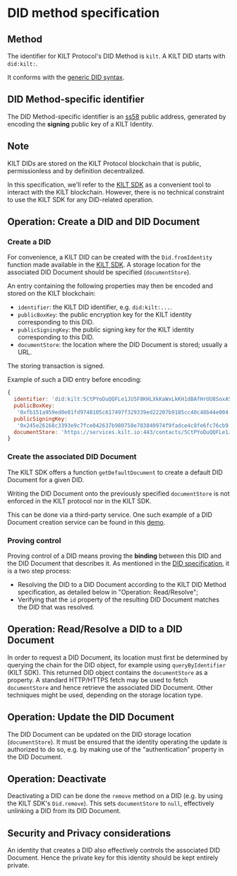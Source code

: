 # DID method specification

## Method

The identifier for KILT Protocol's DID Method is `kilt`.
A KILT DID starts with `did:kilt:`.

It conforms with the [generic DID syntax](https://w3c-ccg.github.io/did-spec/#generic-did-syntax).

## DID Method-specific identifier

The DID Method-specific identifier is an [ss58](https://github.com/paritytech/substrate/wiki/External-Address-Format-(SS58)) public address, generated by encoding the **signing** public key of a KILT Identity.

## Note

KILT DIDs are stored on the KILT Protocol blockchain that is public, permissionless and by definition decentralized.

In this specification, we'll refer to the [KILT SDK](https://github.com/KILTprotocol/sdk-js) as a convenient tool to interact with the KILT blockchain. However, there is no technical constraint to use the KILT SDK for any DID-related operation.

## Operation: Create a DID and DID Document

### Create a DID

For convenience, a KILT DID can be created with the `Did.fromIdentity` function made available in the [KILT SDK](https://github.com/KILTprotocol/sdk-js).
A storage location for the associated DID Document should be specified (`documentStore`).

An entry containing the following properties may then be encoded and stored on the KILT blockchain:

- `identifier`: the KILT DID identifier, e.g. `did:kilt:...`.
- `publicBoxKey`: the public encryption key for the KILT identity corresponding to this DID.
- `publicSigningKey`: the public signing key for the KILT identity corresponding to this DID.
- `documentStore`: the location where the DID Document is stored; usually a URL.

The storing transaction is signed.

Example of such a DID entry before encoding:

```javascript
{
  identifier: 'did:kilt:5CtPYoDuQQFLe1JU5F8KHLXkKaWxLkKH1dBAfHrUU8SoxASr',
  publicBoxKey:
   '0xfb151a959ed0e01fd9748105c617497f329339ed22207b9185cc40c48b44e004',
  publicSigningKey:
   '0x245e26168c3393e9c7fce042637b980758e783840974f9fadce4c8fe6fc76cb9',
  documentStore: 'https://services.kilt.io:443/contacts/5CtPYoDuQQFLe1JU5F8KHLXkKaWxLkKH1dBAfHrUU8SoxASr'
}
```

### Create the associated DID Document

The KILT SDK offers a function `getDefaultDocument` to create a default DID Document for a given DID.

Writing the DID Document onto the previously specified `documentStore` is not enforced in the KILT protocol nor in the KILT SDK.

This can be done via a third-party service. One such example of a DID Document creation service can be found in this [demo](https://demo.kilt.io/dashboard).

### Proving control

Proving control of a DID means proving the **binding** between this DID and the DID Document that describes it.
As mentioned in the [DID specification](https://w3c-ccg.github.io/did-spec/#proving-control-of-a-did-and-did-document), it is a two step process:

- Resolving the DID to a DID Document according to the KILT DID Method specification, as detailed below in "Operation: Read/Resolve";
- Verifying that the `id` property of the resulting DID Document matches the DID that was resolved.

## Operation: Read/Resolve a DID to a DID Document

In order to request a DID Document, its location must first be determined by querying the chain for the DID object, for example using `queryByIdentifier` (KILT SDK).
This returned DID object contains the `documentStore` as a property.
A standard HTTP/HTTPS fetch may be used to fetch `documentStore` and hence retrieve the associated DID Document. Other techniques might be used, depending on the storage location type.

## Operation: Update the DID Document

The DID Document can be updated on the DID storage location (`documentStore`). It must be ensured that the identity operating the update is authorized to do so, e.g. by making use of the "authentication" property in the DID Document.

## Operation: Deactivate

Deactivating a DID can be done the `remove` method on a DID (e.g. by using the KILT SDK's `Did.remove`).
This sets `documentStore` to `null`, effectively unlinking a DID from its DID Document.

## Security and Privacy considerations

An identity that creates a DID also effectively controls the associated DID Document.
Hence the private key for this identity should be kept entirely private.
